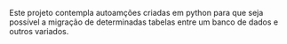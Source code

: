 Este projeto contempla autoamções criadas em python para que seja possível a migração de determinadas tabelas entre um banco de dados e outros variados.

